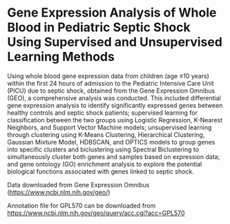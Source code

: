 # Gene Expression Analysis of Whole Blood in Pediatric Septic Shock Using Supervised and Unsupervised Learning Methods
Using whole blood gene expression data from children (age ≤10 years) within the first 24 hours of admission to the Pediatric Intensive Care Unit (PICU) due to septic shock, obtained from the Gene Expression Omnibus (GEO), a comprehensive analysis was conducted. This included differential gene expression analysis to identify significantly expressed genes between healthy controls and septic shock patients; supervised learning for classification between the two groups using Logistic Regression, K-Nearest Neighbors, and Support Vector Machine models; unsupervised learning through clustering using K-Means Clustering, Hierarchical Clustering, Gaussian Mixture Model, HDBSCAN, and OPTICS models to group genes into specific clusters and biclustering using Spectral Biclustering to simultaneously cluster both genes and samples based on expression data; and gene ontology (GO) enrichment analysis to explore the potential biological functions associated with genes linked to septic shock.

Data downloaded from Gene Expression Omnibus (https://www.ncbi.nlm.nih.gov/geo/) 

Annotation file for GPL570 can be downloaded from https://www.ncbi.nlm.nih.gov/geo/query/acc.cgi?acc=GPL570
